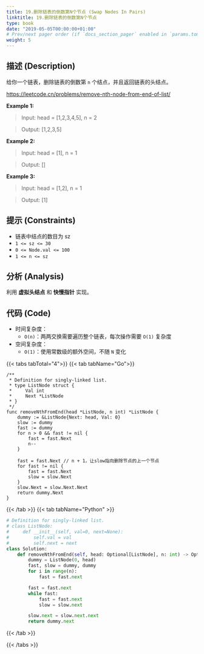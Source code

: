 ```yaml
---
title: 19.删除链表的倒数第N个节点 (Swap Nodes In Pairs)
linktitle: 19.删除链表的倒数第N个节点
type: book
date: "2019-05-05T00:00:00+01:00"
# Prev/next pager order (if `docs_section_pager` enabled in `params.toml`)
weight: 5
---
```


## 描述 (Description)

给你一个链表，删除链表的倒数第 `n` 个结点，并且返回链表的头结点。

https://leetcode.cn/problems/remove-nth-node-from-end-of-list/

**Example 1:**

> Input: head = [1,2,3,4,5], n = 2

> Output: [1,2,3,5]

**Example 2:**

> Input: head = [1], n = 1

> Output: []

**Example 3:**

> Input: head = [1,2], n = 1

> Output: [1]

## 提示 (Constraints)

- 链表中结点的数目为 sz
- `1 <= sz <= 30`
- `0 <= Node.val <= 100`
- `1 <= n <= sz`

## 分析 (Analysis)

利用 **虚拟头结点** 和 **快慢指针** 实现。

## 代码 (Code)

- 时间复杂度：
  - `O(n)`：两两交换需要遍历整个链表，每次操作需要 `O(1)` 复杂度
- 空间复杂度：
  - `O(1)`：使用常数级的额外空间，不随 `N` 变化

{{< tabs tabTotal="4">}}
{{< tab tabName="Go">}}

```golang
/**
 * Definition for singly-linked list.
 * type ListNode struct {
 *     Val int
 *     Next *ListNode
 * }
 */
func removeNthFromEnd(head *ListNode, n int) *ListNode {
    dummy := &ListNode{Next: head, Val: 0}
    slow := dummy
    fast := dummy
    for n > 0 && fast != nil {
        fast = fast.Next
        n--
    }

    fast = fast.Next // n + 1，让slow指向删除节点的上一个节点
    for fast != nil {
        fast = fast.Next
        slow = slow.Next
    }
    slow.Next = slow.Next.Next
    return dummy.Next
}
```

{{< /tab >}}
{{< tab tabName="Python" >}}

```py
# Definition for singly-linked list.
# class ListNode:
#     def __init__(self, val=0, next=None):
#         self.val = val
#         self.next = next
class Solution:
    def removeNthFromEnd(self, head: Optional[ListNode], n: int) -> Optional[ListNode]:
        dummy = ListNode(0, head)
        fast, slow = dummy, dummy
        for i in range(n):
            fast = fast.next

        fast = fast.next
        while fast:
            fast = fast.next
            slow = slow.next

        slow.next = slow.next.next
        return dummy.next
```

{{< /tab >}}

{{< /tabs >}}
